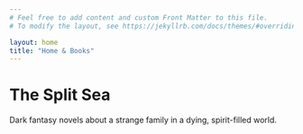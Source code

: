 ```yaml
---
# Feel free to add content and custom Front Matter to this file.
# To modify the layout, see https://jekyllrb.com/docs/themes/#overriding-theme-defaults

layout: home
title: "Home & Books"
---
```

# The Split Sea
Dark fantasy novels about a strange family in a dying, spirit-filled world.